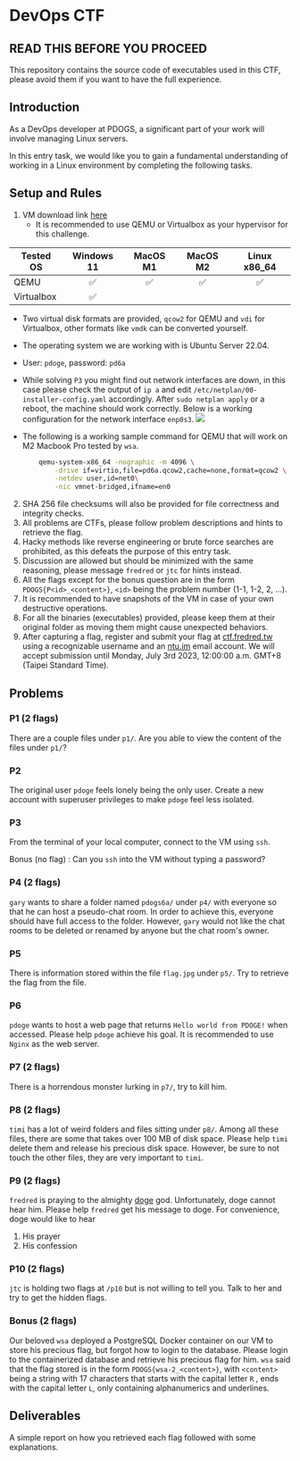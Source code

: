 # DevOps CTF

## READ THIS BEFORE YOU PROCEED
This repository contains the source code of executables used in this CTF, please avoid them if you want to have the full experience.

## Introduction

As a DevOps developer at PDOGS, a significant part of your work will involve managing Linux servers.

In this entry task, we would like you to gain a fundamental understanding of working in a Linux environment by completing the following tasks.

## Setup and Rules


1. VM download link [here](https://drive.google.com/drive/folders/18MYaLvGEFTmPxtCeQvgs9xfQAThCs6-D?usp=sharing)
   * It is recommended to use QEMU or Virtualbox as your hypervisor for this challenge.

| Tested OS | Windows 11 | MacOS M1 | MacOS M2 | Linux x86_64 |
|----|:---:|:---:|:---:|:---:|
| QEMU | ✅ | ✅ | ✅ | ✅ |
| Virtualbox | ✅ |    |    |    |
   * Two virtual disk formats are provided, `qcow2` for QEMU and `vdi` for Virtualbox, other formats like `vmdk` can be converted yourself.
   * The operating system we are working with is Ubuntu Server 22.04.
   * User: `pdoge`, password: `pd6a`
   * While solving `P3` you might find out network interfaces are down, in this case please check the output of `ip a` and edit `/etc/netplan/00-installer-config.yaml` accordingly. After `sudo netplan apply` or a reboot, the machine should work correctly. Below is a working configuration for the network interface `enp0s3`.  ![](https://hackmd.io/_uploads/SyKzGLl_h.png)
   * The following is a working sample command for QEMU that will work on M2 Macbook Pro tested by `wsa`.

     ```bash
         qemu-system-x86_64 -nographic -m 4096 \
             -drive if=virtio,file=pd6a.qcow2,cache=none,format=qcow2 \
             -netdev user,id=net0\
             -nic vmnet-bridged,ifname=en0
     ```
2. SHA 256 file checksums will also be provided for file correctness and integrity checks.
3. All problems are CTFs, please follow problem descriptions and hints to retrieve the flag.
4. Hacky methods like reverse engineering or brute force searches are prohibited, as this defeats the purpose of this entry task.
5. Discussion are allowed but should be minimized with the same reasoning, please message `fredred` or `jtc` for hints instead.
6. All the flags except for the bonus question are in the form `PDOGS{P<id>_<content>}`, `<id>` being the problem number (1-1, 1-2, 2, ...).
7. It is recommended to have snapshots of the VM in case of your own destructive operations.
8. For all the binaries (executables) provided, please keep them at their original folder as moving them might cause unexpected behaviors.
9. After capturing a flag, register and submit your flag at [ctf.fredred.tw](http://ctf.fredred.tw) using a recognizable username and an [ntu.im](http://ntu.im) email account. We will accept submission until Monday, July 3rd 2023, 12:00:00 a.m. GMT+8 (Taipei Standard Time).

## Problems

### P1 (2 flags)

There are a couple files under `p1/`. Are you able to view the content of the files under `p1/`?

### P2

The original user `pdoge` feels lonely being the only user.  Create a new account with superuser privileges to make `pdoge` feel less isolated.

### P3

From the terminal of your local computer, connect to the VM using `ssh`.

Bonus (no flag) : Can you `ssh` into the VM without typing a password?

### P4 (2 flags)

`gary` wants to share a folder named `pdogs6a/` under `p4/` with everyone so that he can host a pseudo-chat room. In order to achieve this, everyone should have full access to the folder. However, `gary` would not like the chat rooms to be deleted or renamed by anyone but the chat room's owner.

### P5

There is information stored within the file `flag.jpg` under `p5/`.  Try to retrieve the flag from the file.

### P6

`pdoge` wants to host a web page that returns `Hello world from PDOGE!` when accessed. Please help `pdoge` achieve his goal. It is recommended to use `Nginx` as the web server.

### P7 (2 flags)

There is a horrendous monster lurking in `p7/`, try to kill him.

### P8 (2 flags)

`timi` has a lot of weird folders and files sitting under `p8/`. Among all these files, there are some that takes over 100 MB of disk space. Please help `timi` delete them and release his precious disk space. However, be sure to not touch the other files, they are very important to `timi`.

### P9 (2 flags)

`fredred` is praying to the almighty [doge](https://zh.wikipedia.org/zh-tw/Doge) god. Unfortunately, doge cannot hear him. Please help `fredred` get his message to doge. For convenience, doge would like to hear


1. His prayer
2. His confession

### P10 (2 flags)

`jtc` is holding two flags at `/p10` but is not willing to tell you. Talk to her and try to get the hidden flags.

### Bonus (2 flags)

Our beloved `wsa` deployed a PostgreSQL Docker container on our VM to store his precious flag, but forgot how to login to the database. Please login to the containerized database and retrieve his precious flag for him. `wsa` said that the flag stored is in the form `PDOGS{wsa-2_<content>}`, with `<content>` being a string with 17 characters that starts with the capital letter `R` , ends with the capital letter `L`, only containing alphanumerics and underlines.

## Deliverables

A simple report on how you retrieved each flag followed with some explanations.
